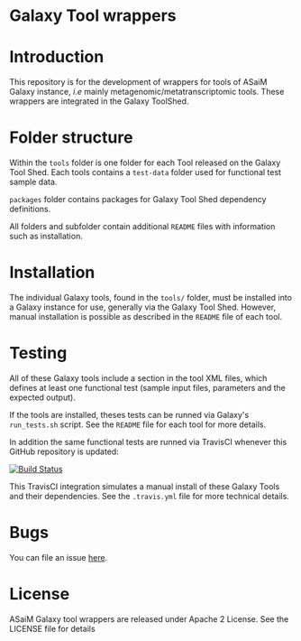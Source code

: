 Galaxy Tool wrappers
====================

# Introduction

This repository is for the development of wrappers for tools of ASaiM Galaxy 
instance, *i.e* mainly metagenomic/metatranscriptomic tools. These wrappers are
integrated in the Galaxy ToolShed.

# Folder structure

Within the `tools` folder is one folder for each Tool released on the Galaxy Tool 
Shed. Each tools contains a `test-data` folder used for functional test sample data.

`packages` folder contains packages for Galaxy Tool Shed dependency definitions.

All folders and subfolder contain additional `README` files with information 
such as installation.

# Installation

The individual Galaxy tools, found in the `tools/` folder, must be installed 
into a Galaxy instance for use, generally via the Galaxy Tool Shed. 
However, manual installation is possible as described in the `README`
 file of each tool.

# Testing

All of these Galaxy tools include a <tests> section in the tool XML files, which 
defines at least one functional test (sample input files, parameters and the 
expected output). 

If the tools are installed, theses tests can be runned via Galaxy's `run_tests.sh`
 script. See the `README` file for each tool for more details.

In addition the same functional tests are runned via TravisCI whenever this 
GitHub repository is updated:

[![Build Status](https://travis-ci.org/ASaiM/galaxytools.svg)](https://travis-ci.org/ASaiM/galaxytools.svg)

This TravisCI integration simulates a manual install of these Galaxy Tools and 
their dependencies. See the `.travis.yml` file for more technical details.

# Bugs

You can file an issue [here](https://github.com/ASaiM/galaxytools/issues).

# License

ASaiM Galaxy tool wrappers are released under Apache 2 License. See the LICENSE 
file for details
